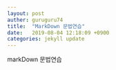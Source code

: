 ```yaml
---
layout: post
auther: guruguru74
title:  "MarkDown 문법연습"
date:   2019-08-04 12:18:09 +0900
categories: jekyll update
---
```

markDown 문법연습
